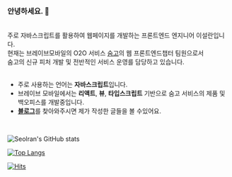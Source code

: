 ### 안녕하세요. 👋
<br/>
주로 자바스크립트를 활용하여 웹페이지를 개발하는 프론트엔드 엔지니어 이설란입니다.<br/>
현재는 브레이브모바일의 O2O 서비스 <a href="https://soomgo.com" target="_blank">숨고</a>의 웹 프론트엔드챕터 팀원으로서<br/>
숨고의 신규 피처 개발 및 전반적인 서비스 운영를 담당하고 있습니다.<br/><br/>


- 주로 사용하는 언어는 **자바스크립트**입니다.
- 브레이브 모바일에서는 **리액트**, **뷰**, **타입스크립트** 기반으로 숨고 서비스의 제품 및 백오피스를 개발중입니다.
- <a href="https://seolranlee.github.io/">**블로그**</a>를 찾아와주시면 제가 작성한 글들을 볼 수있어요.

<br/>

![Seolran's GitHub stats](https://github-readme-stats.vercel.app/api?username=seolranlee&count_private=true&show_icons=true&theme=onedark)

[![Top Langs](https://github-readme-stats.vercel.app/api/top-langs/?username=seolranlee&hide=php,html&theme=onedark&card_width=495)](https://github.com/anuraghazra/github-readme-stats)

[![Hits](https://hits.seeyoufarm.com/api/count/incr/badge.svg?url=https%3A%2F%2Fgithub.com%2Fseolranlee%2Fhit-counter&count_bg=%23007BFF&title_bg=%23555555&icon=&icon_color=%23E7E7E7&title=hits&edge_flat=false)](https://hits.seeyoufarm.com)

